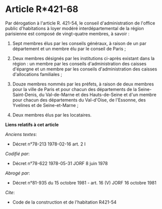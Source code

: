# Article R*421-68

Par dérogation à l'article R. 421-54, le conseil d'administration de l'office public d'habitations à loyer modéré
interdépartemental de la région parisienne est composé de vingt-quatre membres, à savoir :

1. Sept membres élus par les conseils généraux, à raison de un par département et un membre élu par le conseil de Paris ;

2. Deux membres désignés par les institutions ci-après existant dans la région : un membre par les conseils d'administration
des caisses d'épargne et un membre par les conseils d'administration des caisses d'allocations familiales ;

3. Douze membres nommés par les préfets, à raison de deux membres pour la ville de Paris et pour chacun des départements de
la Seine-Saint-Denis, du Val-de-Marne et des Hauts-de-Seine et d'un membre pour chacun des départements du Val-d'Oise, de
l'Essonne, des Yvelines et de Seine-et-Marne ;

4. Deux membres élus par les locataires.

**Liens relatifs à cet article**

_Anciens textes_:

  - Décret n°78-213 1978-02-16 art. 2 I

_Codifié par_:

  - Décret n°78-622 1978-05-31 JORF 8 juin 1978

_Abrogé par_:

  - Décret n°81-935 du 15 octobre 1981 - art. 16 (V) JORF 16 octobre 1981

_Cite_:

  - Code de la construction et de l'habitation R421-54
